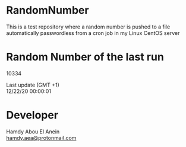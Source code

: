 # RandomNumber    
This is a test repository where a random number is pushed to a file automatically passwordless from a cron job in my Linux CentOS server    
# Random Number of the last run   
10334
      
Last update (GMT +1)    
12/22/20 00:00:01
# Developer    
Hamdy Abou El Anein   
hamdy.aea@protonmail.com
